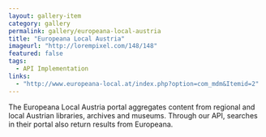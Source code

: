 ```yaml
---
layout: gallery-item
category: gallery
permalink: gallery/europeana-local-austria
title: "Europeana Local Austria"
imageurl: "http://lorempixel.com/148/148"
featured: false
tags: 
  - API Implementation
links:
  - "http://www.europeana-local.at/index.php?option=com_mdm&Itemid=2"
---
```


The Europeana Local Austria portal aggregates content from regional and local Austrian libraries, archives and museums. Through our API, searches in their portal also return results from Europeana.